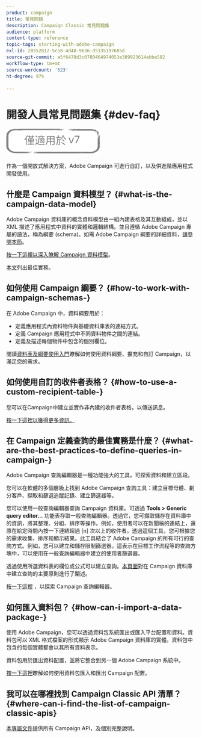 ```yaml
---
product: campaign
title: 常見問題
description: Campaign Classic 常見問題集
audience: platform
content-type: reference
topic-tags: starting-with-adobe-campaign
exl-id: 20552812-5c58-4d48-9636-d5135197685d
source-git-commit: a5f6478d3c0780464974053e389923614abba582
workflow-type: tm+mt
source-wordcount: '523'
ht-degree: 97%

---
```


# 開發人員常見問題集 {#dev-faq}

![](../../assets/v7-only.svg)

作為一個開放式解決方案，Adobe Campaign 可進行自訂，以及供進階應用程式開發使用。

## 什麼是 Campaign 資料模型？ {#what-is-the-campaign-data-model}

Adobe Campaign 資料庫的概念資料模型由一組內建表格及其互動組成，並以 XML 描述了應用程式中資料的實體和邏輯結構。並且遵循 Adobe Campaign 專屬的語法，稱為綱要 (schema)。如需 Adobe Campaign 綱要的詳細資料，[請參閱本節](../../configuration/using/about-schema-edition.md)。

[按一下這裡以深入瞭解 Campaign 資料模型](https://helpx.adobe.com/tw/campaign/kb/acc-datamodel.html)。

[本文](https://helpx.adobe.com/tw/campaign/kb/acc-data-model-best-practices.html)列出最佳實務。

## 如何使用 Campaign 綱要？ {#how-to-work-with-campaign-schemas-}

在 Adobe Campaign 中，資料綱要用於：

* 定義應用程式內資料物件與基礎資料庫表的連結方式。
* 定義 Campaign 應用程式中不同資料物件之間的連結。
* 定義及描述每個物件中包含的個別欄位。

閱讀[資料表及綱要使用入門](../../configuration/using/about-schema-edition.md)瞭解如何使用資料綱要、擴充和自訂 Campaign，以滿足您的需求。

## 如何使用自訂的收件者表格？ {#how-to-use-a-custom-recipient-table-}

您可以在Campaign中建立並實作非內建的收件者表格，以傳送訊息。

[按一下這裡以獲得更多資訊。](../../configuration/using/about-custom-recipient-table.md)

## 在 Campaign 定義查詢的最佳實務是什麼？ {#what-are-the-best-practices-to-define-queries-in-campaign-}

Adobe Campaign 查詢編輯器是一種功能強大的工具，可探索資料和建立區段。

您可以在軟體的多個層級上找到 Adobe Campaign 查詢工具：建立目標母體、劃分客戶、擷取和篩選追蹤記錄、建立篩選器等。

您可以使用一般查詢編輯器查詢 Campaign 資料庫。可透過 **Tools > Generic query editor...** 功能表存取一般查詢編輯器。透過它，您可擷取儲存在資料庫中的資訊，將其整理、分組、排序等操作。例如，使用者可以在新聞稿的連結上，還原在給定時間內按一下連結超過 [n] 次以上的收件者。透過這個工具，您可根據您的需求收集、排序和顯示結果。此工具結合了 Adobe Campaign 的所有可行的查詢方式。例如，您可以建立和儲存限制篩選器。這表示在目標工作流程等的查詢方塊中，可以使用在一般查詢編輯器中建立的使用者篩選器。

透過使用所選資料表的欄位或公式可以建立查詢。[本頁面](../../platform/using/about-queries-in-campaign.md)對在 Campaign 資料庫中建立查詢的主要原則進行了闡述。

[按一下這裡](../../workflow/using/query.md) ，以探索 Campaign 查詢編輯器。

## 如何匯入資料包？ {#how-can-i-import-a-data-package-}

使用 Adobe Campaign，您可以透過資料包系統匯出或匯入平台配置和資料。資料包可以 XML 格式檔案的形式顯示 Adobe Campaign 資料庫的實體。資料包中包含的每個實體都會以其所有資料表示。

資料包用於匯出資料配置，並將它整合到另一個 Adobe Campaign 系統中。

[按一下這裡](../../platform/using/working-with-data-packages.md)瞭解如何使用資料包匯入和匯出 Campaign 配置。

## 我可以在哪裡找到 Campaign Classic API 清單？ {#where-can-i-find-the-list-of-campaign-classic-apis}

[本專屬文件](https://experienceleague.adobe.com/developer/campaign-api/api/index.html?lang=zh-Hant)提供所有 Campaign API，及個別完整說明。
